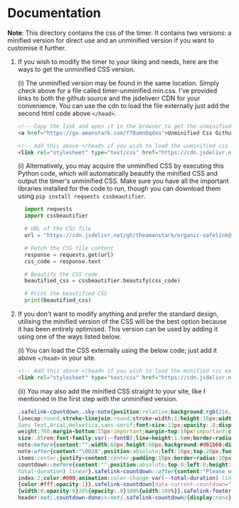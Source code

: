 # Documentation

**Note**: This directory contains the css of the timer. It contains two versions: a minified version for direct use and an unminified version if you want to customise it further.
</br>

1. If you wish to modify the timer to your liking and needs, here are the ways to get the unminified CSS version.

   (i) The unminified version may be found in the same location. Simply check above for a file called timer-unminified.min.css. I've provided links to both the github source and the jsdeliverr CDN for your convenience. You can use the cdn to load the file externally just add the second html code above `</head>`.

      ```markdown
      <!-- Copy the link and open it in the browser to get the unminified css directly -->
      <a href="https://go.amanstark.com/f78umnbqdxu">Unminified Css Github Link</a>
      ```

      ```markdown
      <!-- Add this above </head> if you wish to load the unminified css externally -->
      <link rel="stylesheet" type="text/css" href="https://cdn.jsdelivr.net/gh/theamanstark/organic-safelink@1.2/safelink/assests/timer-unminified.min.css">
      ```

   (i) Alternatively, you may acquire the unminified CSS by executing this Python code, which will automatically beautify the minified CSS and output the timer's unminified CSS. Make sure you have all the important libraries installed for the code to run, though you can download them using `pip install requests cssbeautifier`.

      ```python
        import requests
        import cssbeautifier

        # URL of the CSS file
        url = "https://cdn.jsdelivr.net/gh/theamanstark/organic-safelink@1.2/safelink/assests/timer-minified.min.css"

        # Fetch the CSS file content
        response = requests.get(url)
        css_code = response.text

        # Beautify the CSS code
        beautified_css = cssbeautifier.beautify(css_code)

        # Print the beautified CSS
        print(beautified_css)

      ```

3. If you don't want to modify anything and prefer the standard design, utilising the minified version of the CSS will be the best option because it has been entirely optimised. This version can be used by adding it using one of the ways listed below.

   (i) You can load the CSS externally using the below code; just add it above `</head>` in your site.

      ```markdown
      <!-- Add this above </head> if you wish to load the minified css externally -->
      <link rel="stylesheet" type="text/css" href="https://cdn.jsdelivr.net/gh/theamanstark/organic-safelink@1.2/safelink/assests/timer-minified.min.css">
      ```

   (ii) You may also add the minified CSS straight to your site, like I mentioned in the first step with the unminified version.

      ```css
      .safelink-countdown,.sky-note{position:relative;background:rgb(216,27,96,.09);overflow:hidden}svg.counterline{fill:none!important;stroke:#08102b;stroke- 
      linecap:round;stroke-linejoin:round;stroke-width:1;height:16px;width:16px}.pscustom{color:#d81b60}.aScrD{position:relative;z-index:1;font-family:Google 
      Sans Text,Arial,Helvetica,sans-serif;font-size:13px;opacity:.8;display:inline-flex;align-items:center;gap:5px;color:#000}.pcustom{font-size:1.2rem;font- 
      weight:700;margin-bottom:15px!important;margin-top:10px!important;color:#000}.sky-note{display:none;padding:20px 20px 20px 50px;color:#d81b60;font- 
      size:.85rem;font-family:var(--fontB);line-height:1.6em;border-radius:15px}.sky-note.countdown-done{display:block}.sky-            
      note:before{content:"";width:60px;height:60px;background:#d81b60;display:block;border-radius:50%;position:absolute;top:-8px;left:-12px;opacity:.05}.sky- 
      note:after{content:"\002A";position:absolute;left:18px;top:20px;font-size:22px;min-width:15px;text-align:center}.safelink-countdown{display:flex;align- 
      items:center;justify-content:center;padding:10px;border-radius:10px}.safelink- 
      countdown::before{content:"";position:absolute;top:0;left:0;height:100%;width:100%;background:#d81b60;opacity:1;animation:decrease-safelink-width var(-- 
      total-duration) linear}.safelink-countdown::after{content:"Please wait " attr(data-current-countdown) " seconds...";position:relative;z- 
      index:2;color:#000;animation:color-change var(--total-duration) linear}@keyframes color-change{0%{color:#000;opacity:1}100%,80% 
      {color:#fff;opacity:1}}.safelink-countdown[data-current-countdown="0"]::after{content:"Almost Ready...";color:#fff}@keyframes decrease-safelink-width{0% 
      {width:0;opacity:0}20%{opacity:.8}100%{width:100%}}.safelink-footer:not(.countdown-done),.safelink-header.countdown-done .safelink-countdown,.safelink- 
      header:not(.countdown-done)>:not(.safelink-countdown){display:none}
      ```
